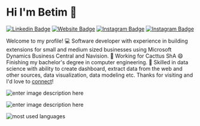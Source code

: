 # Hi I'm Betim 👋


[![Linkedin Badge](https://img.shields.io/badge/LinkedIn-0077B5?style=for-the-badge&logo=linkedin&logoColor=white)](https://www.linkedin.com/in/betim-tha%C3%A7i/)
[![Website Badge](https://img.shields.io/badge/Twitter-1DA1F2?style=for-the-badge&logo=twitter&logoColor=white)](https://twitter.com/BetimThaqi4)
[![Instagram Badge](https://img.shields.io/badge/Instagram-E4405F?style=for-the-badge&logo=instagram&logoColor=white)](https://www.instagram.com/betimthaqi/)
[![Instagram Badge](https://img.shields.io/badge/Bitbucket-330F63?style=for-the-badge&logo=bitbucket&logoColor=white)](https://bitbucket.org/betimthaqi/)

Welcome to my profile! </n>
:computer: Software developer with experience in building extensions for small and medium sized businesses using Microsoft Dynamics Business Central and Navision. </n>
:cactus: Working for Cacttus ShA </n>
😄 Finishing my bachelor's degree in computer engineering. </n>
:star2: Skilled in data science with ability to create dashboard, extract data from the web and other sources, data visualization, data modeling etc.</n>
Thanks for visiting and I'd love to [connect](https://www.linkedin.com/in/betim-tha%C3%A7i/)! 

![enter image description here](https://media.giphy.com/media/zMukICnMEZmSf8zvXd/giphy.gif)

![enter image description here](https://r69.cooltext.com/rendered/cooltext404011208029094.png)

![most used languages](https://github-readme-stats.vercel.app/api/top-langs/?username=betimthaqi&theme=blue-green)
